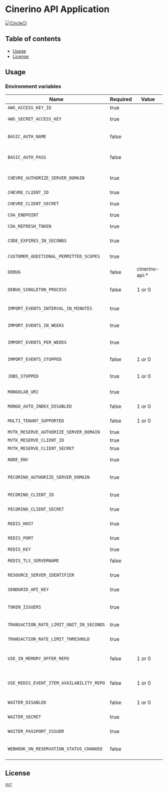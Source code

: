 # Cinerino API Application

[![CircleCI](https://circleci.com/gh/cinerino/api.svg?style=svg)](https://circleci.com/gh/cinerino/api)

## Table of contents

* [Usage](#usage)
* [License](#license)

## Usage

### Environment variables

| Name                                     | Required | Value          | Purpose                                    |
| ---------------------------------------- | -------- | -------------- | ------------------------------------------ |
| `AWS_ACCESS_KEY_ID`                      | true     |                | AWS access key                             |
| `AWS_SECRET_ACCESS_KEY`                  | true     |                | AWS secret access key                      |
| `BASIC_AUTH_NAME`                        | false    |                | Basic authentication user name             |
| `BASIC_AUTH_PASS`                        | false    |                | Basic authentication user password         |
| `CHEVRE_AUTHORIZE_SERVER_DOMAIN`         | true     |                | Chevre authorize server domain             |
| `CHEVRE_CLIENT_ID`                       | true     |                | Chevre client id                           |
| `CHEVRE_CLIENT_SECRET`                   | true     |                | Chevre client secret                       |
| `COA_ENDPOINT`                           | true     |                | COA endpoint                               |
| `COA_REFRESH_TOKEN`                      | true     |                | COA refresh token                          |
| `CODE_EXPIRES_IN_SECONDS`                | true     |                | OwnershipInfo code expiration              |
| `CUSTOMER_ADDITIONAL_PERMITTED_SCOPES`   | true     |                | 会員追加許可スコープ                       |
| `DEBUG`                                  | false    | cinerino-api:* | Debug                                      |
| `DEBUG_SINGLETON_PROCESS`                | false    | 1 or 0         | Singleton Process Debug Flag               |
| `IMPORT_EVENTS_INTERVAL_IN_MINUTES`      | true     |                | イベントインポートインターバル             |
| `IMPORT_EVENTS_IN_WEEKS`                 | true     |                | イベントインポート期間                     |
| `IMPORT_EVENTS_PER_WEEKS`                | true     |                | イベントインポート処理単位期間             |
| `IMPORT_EVENTS_STOPPED`                  | false    | 1 or 0         | イベントインポート停止フラグ               |
| `JOBS_STOPPED`                           | true     | 1 or 0         | 非同期ジョブ停止フラグ                     |
| `MONGOLAB_URI`                           | true     |                | MongoDB connection URI                     |
| `MONGO_AUTO_INDEX_DISABLED`              | false    | 1 or 0         | MongoDB auto index flag                    |
| `MULTI_TENANT_SUPPORTED`                 | false    | 1 or 0         | Multitenant support flag                   |
| `MVTK_RESERVE_AUTHORIZE_SERVER_DOMAIN`   | true     |                | Mvtk credentials                           |
| `MVTK_RESERVE_CLIENT_ID`                 | true     |                | Mvtk credentials                           |
| `MVTK_RESERVE_CLIENT_SECRET`             | true     |                | Mvtk credentials                           |
| `NODE_ENV`                               | true     |                | Environment name                           |
| `PECORINO_AUTHORIZE_SERVER_DOMAIN`       | true     |                | Pecorino authorize server domain           |
| `PECORINO_CLIENT_ID`                     | true     |                | Pecorino client id                         |
| `PECORINO_CLIENT_SECRET`                 | true     |                | Pecorino client secret                     |
| `REDIS_HOST`                             | true     |                | Redis Cache host                           |
| `REDIS_PORT`                             | true     |                | Redis Cache port                           |
| `REDIS_KEY`                              | true     |                | Redis Cache key                            |
| `REDIS_TLS_SERVERNAME`                   | false    |                | Redis Cache host                           |
| `RESOURCE_SERVER_IDENTIFIER`             | true     |                | Resource server identifier                 |
| `SENDGRID_API_KEY`                       | true     |                | SendGrid API key                           |
| `TOKEN_ISSUERS`                          | true     |                | Token issuers(Comma-separated)             |
| `TRANSACTION_RATE_LIMIT_UNIT_IN_SECONDS` | true     |                | Transaction rate limit unit                |
| `TRANSACTION_RATE_LIMIT_THRESHOLD`       | true     |                | Transaction rate limit threshold           |
| `USE_IN_MEMORY_OFFER_REPO`               | false    | 1 or 0         | インメモリオファーリポジトリ使用フラグ     |
| `USE_REDIS_EVENT_ITEM_AVAILABILITY_REPO` | false    | 1 or 0         | イベント在庫状況Redisリポジトリ使用フラグ  |
| `WAITER_DISABLED`                        | false    | 1 or 0         | WAITER Disable Flag                        |
| `WAITER_SECRET`                          | true     |                | WAITER Pasport Token Secret                |
| `WAITER_PASSPORT_ISSUER`                 | true     |                | WAITER Pasport Issuer                      |
| `WEBHOOK_ON_RESERVATION_STATUS_CHANGED`  | false    |                | Webhook URLs on reservation status changed |

## License

ISC
